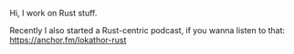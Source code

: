 Hi, I work on Rust stuff.

Recently I also started a Rust-centric podcast, if you wanna listen to that: https://anchor.fm/lokathor-rust
